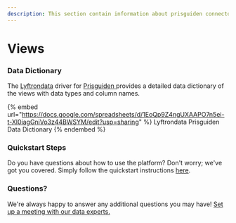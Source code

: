 ```yaml
---
description: This section contain information about prisguiden connector views information
---
```


# Views

### Data Dictionary

The [Lyftrondata](https://www.lyftrondata.com/) driver for [Prisguiden](https://www.lyftrondata.com/integration/Prisguiden/)[ ](https://www.lyftrondata.com/integration/prisguiden/)provides a detailed data dictionary of the views with data types and column names.

{% embed url="https://docs.google.com/spreadsheets/d/1EoQp9Z4ngUXAAPO7n5ei-t-Xl0iagGniVo3z44BWSYM/edit?usp=sharing" %}
Lyftrondata Prisguiden Data Dictionary
{% endembed %}

### Quickstart Steps

Do you have questions about how to use the platform? Don't worry; we've got you covered. Simply follow the quickstart instructions [here](../../../../quickstart-steps.md).

### Questions? <a href="#questions" id="questions"></a>

We're always happy to answer any additional questions you may have! [Set up a meeting with our data experts.](https://www.lyftrondata.com/book-a-meeting/)


